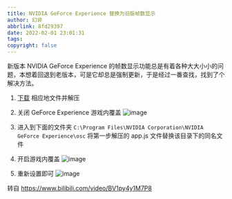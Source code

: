 ```yaml
---
title: NVIDIA GeForce Experience 替换为旧版帧数显示
author: 幻非
abbrlink: 8fd29397
date: 2022-02-01 23:01:31
tags:
copyright: false
---
```


新版本 NVIDIA GeForce Experience 的帧数显示功能总是有着各种大大小小的问题，本想着回退到老版本，可是它却总是强制更新，于是经过一番查找，找到了个解决方法。

1. [下载](https://wwe.lanzoul.com/i8exnzhq7ni) 相应地文件并解压

2. 关闭 GeForce Experience 游戏内覆盖
   ![image](https://img13.360buyimg.com/ddimg/jfs/t1/142359/30/30652/67750/637c4ea6E2706dbc1/213ce9c9cf0b02e4.png)

3. 进入到下面的文件夹
   `C:\Program Files\NVIDIA Corporation\NVIDIA GeForce Experience\osc`
   将第一步解压的 app.js 文件替换该目录下的同名文件

4. 开启游戏内覆盖
   ![image](https://img10.360buyimg.com/ddimg/jfs/t1/18921/26/19248/59236/637c4ea9E403c5ab1/80d44eea7ad1ef1d.png)

5. 重新设置即可
   ![image](https://img13.360buyimg.com/ddimg/jfs/t1/200127/2/29822/9912/637c4eabEc62fc883/3c0d134c13ccabaf.png)

转自 https://www.bilibili.com/video/BV1py4y1M7P8
